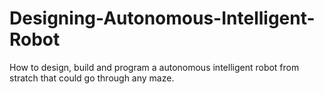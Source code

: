 Designing-Autonomous-Intelligent-Robot
======================================

How to design, build and program a autonomous intelligent robot from stratch that could go through any maze.